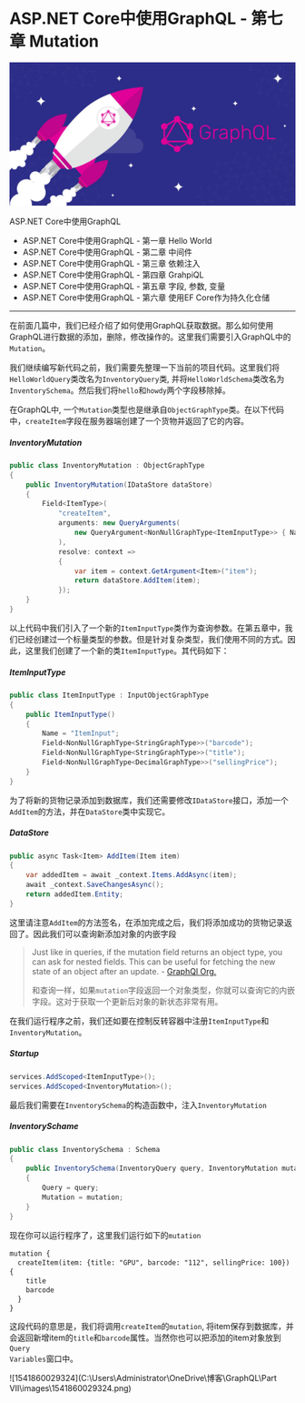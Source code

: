 

# ASP.NET Core中使用GraphQL - 第七章  Mutation

![](images\banner-8-1100x550.jpg)

ASP.NET Core中使用GraphQL

- ASP.NET Core中使用GraphQL - 第一章 Hello World
- ASP.NET Core中使用GraphQL - 第二章 中间件
- ASP.NET Core中使用GraphQL - 第三章 依赖注入
- ASP.NET Core中使用GraphQL - 第四章 GrahpiQL
- ASP.NET Core中使用GraphQL - 第五章 字段, 参数, 变量
- ASP.NET Core中使用GraphQL - 第六章 使用EF Core作为持久化仓储

---

在前面几篇中，我们已经介绍了如何使用GraphQL获取数据。那么如何使用GraphQL进行数据的添加，删除，修改操作的。这里我们需要引入GraphQL中的<code>Mutation</code>。

我们继续编写新代码之前，我们需要先整理一下当前的项目代码。这里我们将<code>HelloWorldQuery</code>类改名为<code>InventoryQuery</code>类, 并将<code>HelloWorldSchema</code>类改名为<code>InventorySchema</code>。然后我们将<code>hello</code>和<code>howdy</code>两个字段移除掉。

在GraphQL中, 一个<code>Mutation</code>类型也是继承自<code>ObjectGraphType</code>类。在以下代码中，<code>createItem</code>字段在服务器端创建了一个货物并返回了它的内容。

##### InventoryMutation

```c#
public class InventoryMutation : ObjectGraphType  
{
    public InventoryMutation(IDataStore dataStore)
    {         
        Field<ItemType>(
            "createItem",
            arguments: new QueryArguments(
                new QueryArgument<NonNullGraphType<ItemInputType>> { Name = "item" }
            ),
            resolve: context =>
            {
                var item = context.GetArgument<Item>("item");
                return dataStore.AddItem(item);
            });
    }
}
```

以上代码中我们引入了一个新的<code>ItemInputType</code>类作为查询参数。在第五章中，我们已经创建过一个标量类型的参数。但是针对复杂类型，我们使用不同的方式。因此，这里我们创建了一个新的类<code>ItemInputType</code>。其代码如下：

##### ItemInputType

```c#
public class ItemInputType : InputObjectGraphType  
{
    public ItemInputType()
    {
        Name = "ItemInput";
        Field<NonNullGraphType<StringGraphType>>("barcode");
        Field<NonNullGraphType<StringGraphType>>("title");
        Field<NonNullGraphType<DecimalGraphType>>("sellingPrice");
    }
}
```

为了将新的货物记录添加到数据库，我们还需要修改<code>IDataStore</code>接口，添加一个<code>AddItem</code>的方法，并在<code>DataStore</code>类中实现它。

##### DataStore

```c#
public async Task<Item> AddItem(Item item)  
{
    var addedItem = await _context.Items.AddAsync(item);
    await _context.SaveChangesAsync();
    return addedItem.Entity;
}
```

这里请注意<code>AddItem</code>的方法签名，在添加完成之后，我们将添加成功的货物记录返回了。因此我们可以查询新添加对象的内嵌字段

>Just like in queries, if the mutation field returns an object type, you can ask for nested fields. This can be useful for fetching the new state of an object after an update. - [GraphQl Org.](http://graphql.org/learn/queries/#mutations)
>
>和查询一样，如果<code>mutation</code>字段返回一个对象类型，你就可以查询它的内嵌字段。这对于获取一个更新后对象的新状态非常有用。

在我们运行程序之前，我们还如要在控制反转容器中注册<code>ItemInputType</code>和<code>InventoryMutation</code>。

##### Startup

```c#
services.AddScoped<ItemInputType>();  
services.AddScoped<InventoryMutation>();  
```

最后我们需要在<code>InventorySchema</code>的构造函数中，注入<code>InventoryMutation</code>


##### InventorySchame 

```c#
public class InventorySchema : Schema  
{
    public InventorySchema(InventoryQuery query, InventoryMutation mutation)
    {
        Query = query;
        Mutation = mutation;
    }
}
```

现在你可以运行程序了，这里我们运行如下的<code>mutation</code>

```
mutation {  
  createItem(item: {title: "GPU", barcode: "112", sellingPrice: 100}) {
    title
    barcode
  }
}
```

这段代码的意思是，我们将调用<code>createItem</code>的<code>mutation</code>, 将item保存到数据库，并会返回新增item的<code>title</code>和<code>barcode</code>属性。当然你也可以把添加的item对象放到<code>Query Variables</code>窗口中。

![1541860029324](C:\Users\Administrator\OneDrive\博客\GraphQL\Part VII\images\1541860029324.png)


